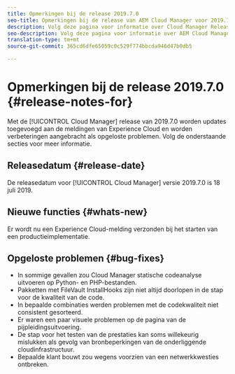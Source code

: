 ```yaml
---
title: Opmerkingen bij de release 2019.7.0
seo-title: Opmerkingen bij de release van AEM Cloud Manager voor 2019.7.0
description: Volg deze pagina voor informatie over Cloud Manager Release 2019.7.0.
seo-description: Volg deze pagina voor informatie over AEM Cloud Manager Release 2019.7.0.
translation-type: tm+mt
source-git-commit: 365cd6dfe65059c0c529f774bbcda946d47b0db5

---
```


# Opmerkingen bij de release 2019.7.0 {#release-notes-for}

Met de [!UICONTROL Cloud Manager] release van 2019.7.0 worden updates toegevoegd aan de meldingen van Experience Cloud en worden verbeteringen aangebracht als opgeloste problemen. Volg de onderstaande secties voor meer informatie.

## Releasedatum {#release-date}

De releasedatum voor [!UICONTROL Cloud Manager] versie 2019.7.0 is 18 juli 2019.

## Nieuwe functies {#whats-new}

Er wordt nu een Experience Cloud-melding verzonden bij het starten van een productieimplementatie.

## Opgeloste problemen {#bug-fixes}

* In sommige gevallen zou Cloud Manager statische codeanalyse uitvoeren op Python- en PHP-bestanden.
* Pakketten met FileVault InstallHooks zijn niet altijd doorlopen in de stap voor de kwaliteit van de code.
* In bepaalde combinaties werden problemen met de codekwaliteit niet consistent gesorteerd.
* Er waren een paar visuele problemen op de pagina van de pijpleidingsuitvoering.
* De stap voor het testen van de prestaties kan soms willekeurig mislukken als gevolg van bronbeperkingen van de onderliggende cloudinfrastructuur.
* Bepaalde klant bouwt zou wegens voorzien van een netwerkkwesties ontbreken.